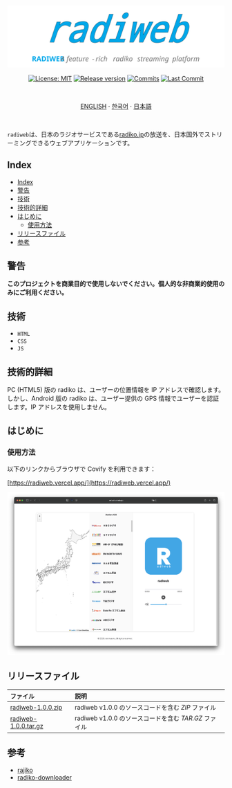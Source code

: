 <div align="center">

  [![radiweb](/images/banner.svg)](#readme)

  [![License: MIT](https://img.shields.io/badge/License-MIT-yellow.svg?style=for-the-badge)](LICENSE "License")
  [![Release version](https://img.shields.io/github/release/devhaaana/radiweb.svg?label=Download&style=for-the-badge)](#release-files "Release Files")
  [![Commits](https://img.shields.io/github/commit-activity/y/devhaaana/radiweb.svg?label=commits&style=for-the-badge)](https://github.com/devhaaana/radiweb/commits "Commit History")
  [![Last Commit](https://img.shields.io/github/last-commit/devhaaana/radiweb.svg?label=&style=for-the-badge&display_timestamp=committer)](https://github.com/devhaaana/radiweb/pulse/monthly "Last Commit")

</div>

<br />

<div align="center">

[ENGLISH](/README.md)  ·  [한국어](/documents/README-KR.md)  ·  [日本語](/documents/README-JP.md)

</div>

<br />

`radiweb`は、日本のラジオサービスである[radiko.jp](https://radiko.jp/)の放送を、日本国外でストリーミングできるウェブアプリケーションです。

## Index

- [Index](#index)
- [警告](#警告)
- [技術](#技術)
- [技術的詳細](#技術的詳細)
- [はじめに](#はじめに)
  - [使用方法](#使用方法)
- [リリースファイル](#リリースファイル)
- [参考](#参考)

## 警告

**このプロジェクトを商業目的で使用しないでください。個人的な非商業的使用のみにご利用ください。**

## 技術

- `HTML`
- `CSS`
- `JS`

## 技術的詳細

PC (HTML5) 版の radiko は、ユーザーの位置情報を IP アドレスで確認します。
しかし、Android 版の radiko は、ユーザー提供の GPS 情報でユーザーを認証します。IP アドレスを使用しません。

## はじめに

### 使用方法

以下のリンクからブラウザで Covify を利用できます：

[https://radiweb.vercel.app/](https://radiweb.vercel.app/)

![base-ui](/images/base-ui.png)

## リリースファイル

| ファイル | 説明 |
| :-------------------------------------------------------------------------------------- | :----------------------------------------------------------------- |
| [radiweb-1.0.0.zip](https://github.com/devhaaana/radiweb/archive/refs/tags/v1.0.0.zip)       | radiweb v1.0.0 のソースコードを含む *ZIP* ファイル |
| [radiweb-1.0.0.tar.gz](https://github.com/devhaaana/radiweb/archive/refs/tags/v1.0.0.tar.gz) | radiweb v1.0.0 のソースコードを含む *TAR.GZ* ファイル |

## 参考

- [rajiko](https://github.com/jackyzy823/rajiko)
- [radiko-downloader](https://github.com/devhaaana/radiko-downloader.git)

<br />

